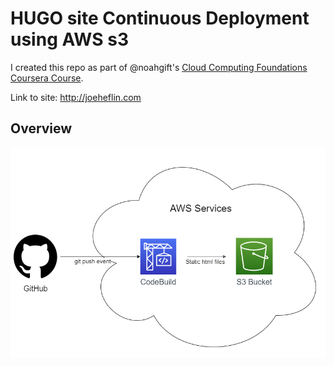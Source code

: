 # HUGO site Continuous Deployment using AWS s3
I created this repo as part of @noahgift's [Cloud Computing Foundations Coursera Course](https://www.coursera.org/learn/cloud-computing-foundations-duke/home/welcome).

Link to site: http://joeheflin.com
## Overview
![*TODO: insert diagram*](hugo-cd.drawio.png)
